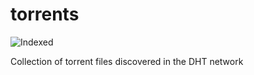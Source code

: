 torrents 
========
![Indexed](https://img.shields.io/badge/indexed-207060-blue)

Collection of torrent files discovered in the DHT network
